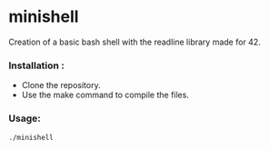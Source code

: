 # minishell
Creation of a basic bash shell with the readline library made for 42.

### Installation :
- Clone the repository.
- Use the make command to compile the files.

### Usage:
```./minishell```
